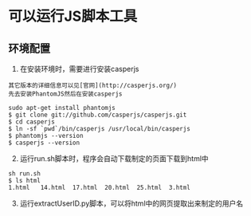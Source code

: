# 可以运行JS脚本工具

## 环境配置
1. 在安装环境时，需要进行安装casperjs
```
其它版本的详细信息可以见[官网](http://casperjs.org/)
先去安装PhantomJS然后在安装casperjs

sudo apt-get install phantomjs
$ git clone git://github.com/casperjs/casperjs.git
$ cd casperjs
$ ln -sf `pwd`/bin/casperjs /usr/local/bin/casperjs
$ phantomjs --version
$ casperjs --version
```

2. 运行run.sh脚本时，程序会自动下载制定的页面下载到html中
```
sh run.sh
$ ls html 
1.html   14.html  17.html  20.html  25.html  3.html
```

3. 运行extractUserID.py脚本，可以将html中的网页提取出来制定的用户名
```
```